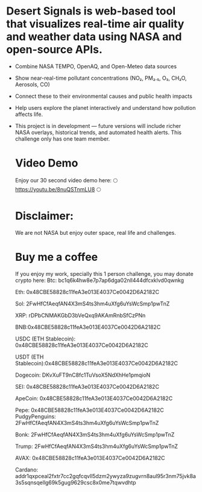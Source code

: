# Desert Signals is web-based tool that visualizes real-time air quality and weather data using NASA and open-source APIs.

- Combine NASA TEMPO, OpenAQ, and Open-Meteo data sources

- Show near-real-time pollutant concentrations (NO₂, PM₂.₅, O₃, CH₂O, Aerosols, CO)

- Connect these to their environmental causes and public health impacts

- Help users explore the planet interactively and understand how pollution affects life.

- This project is in development — future versions will include richer NASA overlays, historical trends, and automated health alerts. This challenge only has one team member.

  # Video Demo
  Enjoy our 30 second video demo here: 🌕 https://youtu.be/8nuQSTnmLU8 🌕

  # Disclaimer:
  We are not NASA but enjoy outer space, real life and challenges.

  # Buy me a coffee
  If you enjoy my work, specially this 1 person challenge, you may donate crypto here:
  Btc: bc1q6k4hw8e7p7ap6dga02nll444dfcxklvd0qwnkg
  
  Eth: 0x48CBE58828c11feA3e013E4037Ce0042D6A2182C
  
  Sol: 2FwHfCfAeqfAN4X3mS4ts3hm4uXfg6uYsWcSmp1pwTnZ
  
  XRP: rDPbCNMAKGbD3bVeQxq9AKAmRnbSfCzPNn
  
  BNB:0x48CBE58828c11feA3e013E4037Ce0042D6A2182C
  
  USDC (ETH Stablecoin): 0x48CBE58828c11feA3e013E4037Ce0042D6A2182C
  
  USDT (ETH Stablecoin):0x48CBE58828c11feA3e013E4037Ce0042D6A2182C
  
  Dogecoin: DKvXuFT9nC8fc1TuVsoX5NdXhHe1pmqioN
  
  SEI: 0x48CBE58828c11feA3e013E4037Ce0042D6A2182C
  
  ApeCoin: 0x48CBE58828c11feA3e013E4037Ce0042D6A2182C
  
  Pepe: 0x48CBE58828c11feA3e013E4037Ce0042D6A2182C
  PudgyPenguins: 2FwHfCfAeqfAN4X3mS4ts3hm4uXfg6uYsWcSmp1pwTnZ
  
  Bonk: 2FwHfCfAeqfAN4X3mS4ts3hm4uXfg6uYsWcSmp1pwTnZ
  
  Trump: 2FwHfCfAeqfAN4X3mS4ts3hm4uXfg6uYsWcSmp1pwTnZ
  
  AVAX: 0x48CBE58828c11feA3e013E4037Ce0042D6A2182C
  
  Cardano: addr1qxpceal2fxtr7cc2gqfcqvll5dzm2ywyza9zugvrn8aul95r3nm75jvk8a3s5sqnsqellg69k5gug9629csc8x0me7tqwvdhtp
